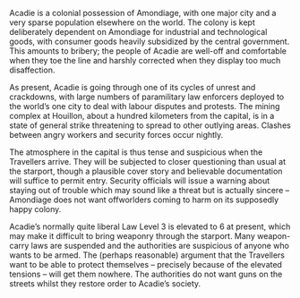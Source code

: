 Acadie is a colonial possession of Amondiage, with one major city and a very sparse population elsewhere on the world. The colony is kept deliberately dependent on Amondiage for industrial and technological goods, with consumer goods heavily subsidized by the central government. This amounts to bribery; the people of Acadie are well-off and comfortable when they toe the line and harshly corrected when they display too much disaffection.

As present, Acadie is going through one of its cycles of unrest and crackdowns, with large numbers of paramilitary law enforcers deployed to the world’s one city to deal with labour disputes and protests. The mining complex at Houillon, about a hundred kilometers from the capital, is in a state of general strike threatening to spread to other outlying areas. Clashes between angry workers and security forces occur nightly.

The atmosphere in the capital is thus tense and suspicious when the Travellers arrive. They will be subjected to closer questioning than usual at the starport, though a plausible cover story and believable documentation will suffice to permit entry. Security officials will issue a warning about staying out of trouble which may sound like a threat but is actually sincere – Amondiage does not want offworlders coming to harm on its supposedly happy colony.

Acadie’s normally quite liberal Law Level 3 is elevated to 6 at present, which may make it difficult to bring weaponry through the starport. Many weapon-carry laws are suspended and the authorities are suspicious of anyone who wants to be armed. The (perhaps reasonable) argument that the Travellers want to be able to protect themselves – precisely because of the elevated tensions – will get them nowhere. The authorities do not want guns on the streets whilst they restore order to Acadie’s society.
